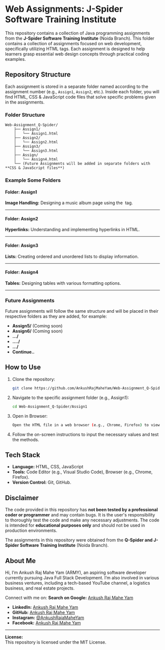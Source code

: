 # Web Assignments: J-Spider Software Training Institute

This repository contains a collection of Java programming assignments from the **J-Spider Software Training Institute** (Noida Branch). This folder contains a collection of assignments focused on web development, specifically utilizing HTML tags. Each assignment is designed to help learners grasp essential web design concepts through practical coding examples.

## Repository Structure

Each assignment is stored in a separate folder named according to the assignment number (e.g., `Assign1`, `Assign2`, etc.). Inside each folder, you will find HTML, CSS & JavaScript code files that solve specific problems given in the assignments.

### Folder Structure

```
Web-Assignment_Q-Spider/
    ├── Assign1/
    │   └── Assign1.html
    ├── Assign2/
    │   └── Assign2.html
    ├── Assign3/
    │   └── Assign3.html
    ├── Assign/
    │   └── Assign4.html
    └── (Future Assignments will be added in separate folders with **CSS & JavaScript files**)
```

### Example Some Folders

#### Folder: Assign1

**Image Handling:** Designing a music album page using the <img> tag.

---


#### Folder: Assign2

**Hyperlinks:** Understanding and implementing hyperlinks in HTML.

---


#### Folder: Assign3

**Lists:** Creating ordered and unordered lists to display information.

---


#### Folder: Assign4

**Tables:** Designing tables with various formatting options.

---


### Future Assignments

Future assignments will follow the same structure and will be placed in their respective folders as they are added, for example:

- **Assign5/** (Coming soon)
- **Assign6/** (Coming soon)
- **.../** 
- **..../** 
- **.../** 
- **Continue..** 

## How to Use

1. Clone the repository:
   ```bash
   git clone https://github.com/AnkushRajMaheYam/Web-Assignment_Q-Spider.git
   ```

2. Navigate to the specific assignment folder (e.g., Assign1):
   ```bash
   cd Web-Assignment_Q-Spider/Assign1
   ```

3. Open in Browser:
   ```bash
   Open the HTML file in a web browser (e.g., Chrome, Firefox) to view the assignment output.
   ```

4. Follow the on-screen instructions to input the necessary values and test the methods.

## Tech Stack

- **Language:** HTML, CSS, JavaScript
- **Tools:** Code Editor (e.g., Visual Studio Code), Browser (e.g., Chrome, Firefox).
- **Version Control:** Git, GitHub.

## Disclaimer

The code provided in this repository has **not been tested by a professional coder or programmer** and may contain bugs. It is the user's responsibility to thoroughly test the code and make any necessary adjustments. The code is intended for **educational purposes only** and should not be used in production environments.

The assignments in this repository were obtained from the **Q-Spider and J-Spider Software Training Institute** (Noida Branch).

## About Me

Hi, I’m Ankush Raj Mahe Yam (ARMY), an aspiring software developer currently pursuing Java Full Stack Development. I’m also involved in various business ventures, including a tech-based YouTube channel, a logistics business, and real estate projects.

Connect with me on:
**Search on Google:** [Ankush Raj Mahe Yam](https://www.google.com/search?q=ankush+raj+mahe+yam)
- **LinkedIn:** [Ankush Raj Mahe Yam](https://linkedin.com/in/AnkushRajMaheYam)
- **GitHub:** [Ankush Raj Mahe Yam](https://github.com/AnkushRajMaheYam)
- **Instagram:** [@AnkushRajaMaheYam](https://instagram.com/AnkushRajaMaheYam)
- **Facebook:** [Ankush Raj Mahe Yam](https://facebook.com/AnkushRajMaheYam)

---

**License:**  
This repository is licensed under the MIT License.
